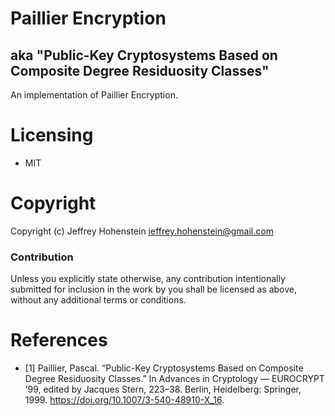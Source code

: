 # Paillier Encryption

## aka "Public-Key Cryptosystems Based on Composite Degree Residuosity Classes"

An implementation of Paillier Encryption.

# Licensing

* MIT

# Copyright

Copyright (c) Jeffrey Hohenstein <jeffrey.hohenstein@gmail.com>

### Contribution

Unless you explicitly state otherwise, any contribution intentionally
submitted for inclusion in the work by you shall be licensed as above, without any additional terms or
conditions.

# References

* [1] Paillier, Pascal. “Public-Key Cryptosystems Based on Composite Degree Residuosity Classes.” In Advances in Cryptology — EUROCRYPT ’99, edited by Jacques Stern, 223–38. Berlin, Heidelberg: Springer, 1999. https://doi.org/10.1007/3-540-48910-X_16.
